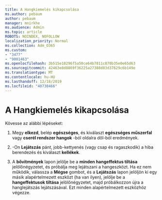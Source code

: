 ```yaml
---
title: A Hangkiemelés kikapcsolása
ms.author: pebaum
author: pebaum
manager: mnirkhe
ms.audience: Admin
ms.topic: article
ROBOTS: NOINDEX, NOFOLLOW
localization_priority: Normal
ms.collection: Adm_O365
ms.custom:
- "3477"
- "9001463"
ms.openlocfilehash: 3b515e18296f5a50ce64b7811c870b35e0e65d63
ms.sourcegitcommit: 42463e8d8869f36225a27388d83d37629c6b149e
ms.translationtype: MT
ms.contentlocale: hu-HU
ms.lasthandoff: 12/18/2019
ms.locfileid: "40738466"
---
```

# <a name="turn-off-audio-enhancement"></a>A Hangkiemelés kikapcsolása

Kövesse az alábbi lépéseket:

1. Megy **elkezd**, belép **egészséges**, és kiválaszt **egészséges műszerfal** vagy **cserél rendszer hangok** -ból oldalra dől-ból eredmények.

2. -On **Lejátszás** pánt, jobb-kettyenés (vagy csap és ragaszkodik) a hiba berendezés és kiválaszt **kellékek**.

3. A **bővítmények** lapon jelölje be a **minden hangeffektus tiltása** jelölőnégyzetet, és próbálja meg lejátszani a hangeszközt. Ha ez nem működik, válassza a **Mégse** gombot, és a **Lejátszás** lapon jelöljön ki egy másik alapértelmezett eszközt (ha van ilyen), jelölje be a **hangeffektusok tiltása** jelölőnégyzetet, majd próbálkozzon újra a hanglejátszás lejátszásával. Ezt minden alapértelmezett eszközhöz végezze.
